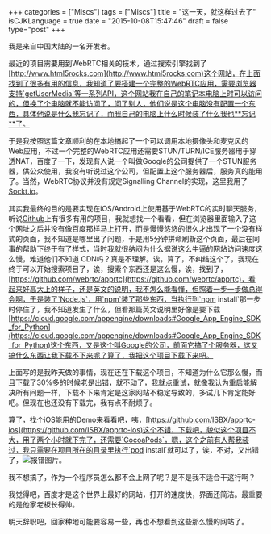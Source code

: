 +++
categories = ["Miscs"]
tags = ["Miscs"]
title  = "这一天，就这样过去了"
isCJKLanguage = true
date = "2015-10-08T15:47:46"
draft = false
type="post"
+++

我是来自中国大陆的一名开发者。

最近的项目需要用到WebRTC相关的技术，通过搜索引擎找到了[http://www.html5rocks.com](http://www.html5rocks.com)这个网站，在上面找到了很多有用的信息，我知道了要搭建一个完整的WebRTC应用，需要浏览器支持`getUserMedia`等一系列API，这个网站我在自己的笔记本电脑上时可以访问的，但换了个电脑就不能访问了，问了别人，他们说是这个电脑没有配置一个东西，具体他说是什么我忘记了，而我自己的电脑上什么时候装了什么我也**忘记**了。

于是我按照这篇文章顺利的在本地搞起了一个可以调用本地摄像头和麦克风的Web应用，不过一个完整的WebRTC应用还需要STUN/TURN/ICE服务器用于穿透NAT，百度了一下，发现有人说一个叫做Google的公司提供了一个STUN服务器，供公众使用，我没有听说过这个公司，但配置上这个服务器后，服务真的能用了。当然，WebRTC协议并没有规定Signalling Channel的实现，这里我用了[Sockt.io](http://socket.io)。

其实我最终的目的是要实现在iOS/Android上使用基于WebRTC的实时聊天服务，听说[Github](https://github.com)上有很多有用的项目，我就想找一个看看，但在浏览器里面输入了这个网址之后并没有像百度那样马上打开，而是慢慢悠悠的很久才出现了一个没有样式的页面，我不知道是哪里出了问题，于是用5分钟拼命刷新这个页面，最后在同事的帮助下终于有了样式，当时我就很纳闷为什么据说这么牛逼的网站访问速度这么慢，难道他们不知道
CDN吗？真是不理解。诶，算了，不纠结这个了，我现在终于可以开始搜索项目了，诶，搜索个东西还是这么慢，诶，找到了，[https://github.com/webrtc/apprtc](https://github.com/webrtc/apprtc)，看起来好高大上的样子，还是英文的说明，我不怎么能看懂，但照着一步一步做总得会啊，于是装了`Node.js`，用`npm`装了那些东西，当执行到`npm install`那一步时停住了，我不知道发生了什么，但看那篇英文说明里好像是要下载
[https://cloud.google.com/appengine/downloads#Google_App_Engine_SDK_for_Python](https://cloud.google.com/appengine/downloads#Google_App_Engine_SDK_for_Python)这个东西，又是这个叫Google的公司，前面它搞了个服务器，这又搞什么东西让我下载不下来呢？算了，我把这个项目下载下来吧。

上面写的是我昨天做的事情，现在还在下载这个项目，不知道为什么它那么慢，而且下载了30%多的时候老是出错，就不动了，我就点重试，就像我认为重启能解决所有问题一样，下载不下来肯定是这家网站不稳定导致的，多试几下肯定能好吧。但现在也还没有下载完，我有点不耐烦了。

算了，找个iOS能用的Demo来看看吧，咦，[https://github.com/ISBX/apprtc-ios](https://github.com/ISBX/apprtc-ios)这个不错，下载吧，貌似这个项目不大，用了两个小时就下完了，还需要`CocoaPods`，嗯，这个之前有人帮我装过，我只需要在项目所在的目录里执行`pod install`就可以了，诶，不对，又出错了，![报错图片](http://7xn2pe.com1.z0.glb.clouddn.com/b_Screen%20Shot%202015-10-08%20at%204.02.41%20PM.png)。

我不想搞了，作为一个程序员怎么都不会上网了呢？是不是我不适合干这行啊？

我觉得吧，百度才是这个世界上最好的网站，打开的速度快，界面还简洁。最重要的是他家老板长得帅。

明天辞职吧，回家种地可能要容易一些，再也不想看到这些那么慢的网站了。
